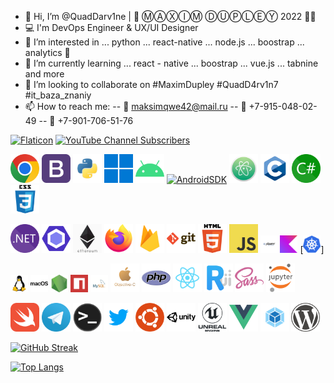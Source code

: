 - 👋 Hi, I’m @QuadDarv1ne | 📖 ⓂⒶⓍⒾⓂ ⒹⓊⓅⓁⒺⓎ 2022 🧘‍♂️
- 💻 I'm DevOps Engineer & UX/UI Designer
- 👀 I’m interested in ... python ... react-native ... node.js ... boostrap ... analytics 📖
- 🌱 I’m currently learning ... react - native ... boostrap ... vue.js ... tabnine and more
- 💞️ I’m looking to collaborate on #MaximDupley #QuadD4rv1n7 #it_baza_znaniy
- 📫 How to reach me:
-- 📨 maksimqwe42@mail.ru
-- 📱 +7-915-048-02-49
-- 📱 +7-901-706-51-76

<!---
QuadDarv1ne/QuadDarv1ne is a ✨ special ✨ repository because its `README.md` (this file) appears on your GitHub profile.
You can click the Preview link to take a look at your changes.
--->

[<img alight="left" alt="Flaticon" width="70px" src="https://cdn-icons-png.flaticon.com/512/6133/6133432.png">][flaticon]
[<img alight="left" alt="YouTube Channel Subscribers" src="https://img.shields.io/youtube/channel/subscribers/UCX9nGW7TMpMMYR9TND7JADA?style=social">][youtube]

[<img alight="left" alt="Chrome" width="46px" src="https://raw.githubusercontent.com/github/explore/80688e429a7d4ef2fca1e82350fe8e3517d3494d/topics/chrome/chrome.png">][chrome]
[<img alight="" alt="Boostrap" width="46px" src="https://raw.githubusercontent.com/github/explore/80688e429a7d4ef2fca1e82350fe8e3517d3494d/topics/bootstrap/bootstrap.png">][boostrap]
[<img alight="" alt="Python" width="46px" src="https://raw.githubusercontent.com/github/explore/80688e429a7d4ef2fca1e82350fe8e3517d3494d/topics/python/python.png">][python]
[<img alight="" alt="Windows" width="46px" src="https://raw.githubusercontent.com/github/explore/80688e429a7d4ef2fca1e82350fe8e3517d3494d/topics/windows/windows.png">][windows]
[<img alight="" alt="Android" width="46px" src="https://raw.githubusercontent.com/github/explore/80688e429a7d4ef2fca1e82350fe8e3517d3494d/topics/android/android.png">][android]
[<img alight="" alt="AndroidSDK" width="46px" src="https://www.gstatic.com/devrel-devsite/prod/v0009e14c1212eb34a833a614ba55cbefddb8efdabe01fcac037dbc181c8c3153/android/images/lockup.svg">][androidSDK]
[<img alight="" alt="Atom" width="46px" src="https://raw.githubusercontent.com/github/explore/80688e429a7d4ef2fca1e82350fe8e3517d3494d/topics/atom/atom.png">][Atom]
[<img alight="" alt="C" width="46px" src="https://raw.githubusercontent.com/github/explore/f3e22f0dca2be955676bc70d6214b95b13354ee8/topics/c/c.png">][C]
[<img alight="" alt="C#" width="46px" src="https://raw.githubusercontent.com/github/explore/80688e429a7d4ef2fca1e82350fe8e3517d3494d/topics/csharp/csharp.png">][C#]
[<img alight="" alt="CSS" width="46px" src="https://raw.githubusercontent.com/github/explore/80688e429a7d4ef2fca1e82350fe8e3517d3494d/topics/css/css.png">][CSS]

[<img alight="left" alt=".NET" width="46px" src="https://raw.githubusercontent.com/github/explore/93d8a67084f94b2a444e510199a6e7622e5b09a3/topics/dotnet/dotnet.png">][.NET]
[<img alight="left" alt="ESLint" width="46px" src="https://raw.githubusercontent.com/github/explore/80688e429a7d4ef2fca1e82350fe8e3517d3494d/topics/eslint/eslint.png">][ESLint]
[<img alight="left" alt="Ethereum" width="46px" src="https://raw.githubusercontent.com/github/explore/80688e429a7d4ef2fca1e82350fe8e3517d3494d/topics/ethereum/ethereum.png">][Ethereum]
[<img alight="" alt="Firefox" width="46px" src="https://raw.githubusercontent.com/github/explore/728542e0d33f83720614f61923a9cb424264db23/topics/firefox/firefox.png">][Firefox]
[<img alight="" alt="Firebase" width="46px" src="https://raw.githubusercontent.com/github/explore/80688e429a7d4ef2fca1e82350fe8e3517d3494d/topics/firebase/firebase.png">][Firebase]
[<img alight="left" alt="Git" width="46px" src="https://raw.githubusercontent.com/github/explore/80688e429a7d4ef2fca1e82350fe8e3517d3494d/topics/git/git.png">][Git]
[<img alight="left" alt="HTML5" width="46px" src="https://raw.githubusercontent.com/github/explore/80688e429a7d4ef2fca1e82350fe8e3517d3494d/topics/html/html.png">][HTML5]
[<img alight="left" alt="JavaScript" width="46px" src="https://raw.githubusercontent.com/github/explore/80688e429a7d4ef2fca1e82350fe8e3517d3494d/topics/javascript/javascript.png">][JavaScript]
[<img alight="" alt="jQuery" width="28px" src="https://raw.githubusercontent.com/github/explore/80688e429a7d4ef2fca1e82350fe8e3517d3494d/topics/jquery/jquery.png">][jQuery]
[<img alight="left" alt="Kotlin" width="28px" src="https://raw.githubusercontent.com/github/explore/4479d2a2c854198cb00160f8593519c14dc3b905/topics/kotlin/kotlin.png">][Kotlin]
[<img alight="left" alt="Kubernetes" width="28px" src="https://raw.githubusercontent.com/github/explore/80688e429a7d4ef2fca1e82350fe8e3517d3494d/topics/kubernetes/kubernetes.png">]

[<img alight="left" alt="Linux" width="28px" src="https://raw.githubusercontent.com/github/explore/80688e429a7d4ef2fca1e82350fe8e3517d3494d/topics/linux/linux.png">][Linux]
[<img alight="left" alt="MacOS" width="28px" src="https://raw.githubusercontent.com/github/explore/80688e429a7d4ef2fca1e82350fe8e3517d3494d/topics/macos/macos.png">][MacOS]
[<img alight="left" alt="Node.JS" width="28px" src="https://raw.githubusercontent.com/github/explore/80688e429a7d4ef2fca1e82350fe8e3517d3494d/topics/nodejs/nodejs.png">][Node.JS]
[<img alight="left" alt="npm" width="28px" src="https://raw.githubusercontent.com/github/explore/80688e429a7d4ef2fca1e82350fe8e3517d3494d/topics/npm/npm.png">][npm]
[<img alight="left" alt="MySQL" width="28px" src="https://raw.githubusercontent.com/github/explore/80688e429a7d4ef2fca1e82350fe8e3517d3494d/topics/mysql/mysql.png">][MySQL]
[<img alight="left" alt="Objective-C" width="46px" src="https://raw.githubusercontent.com/github/explore/80688e429a7d4ef2fca1e82350fe8e3517d3494d/topics/objective-c/objective-c.png">][Objective-C]
[<img alight="middle" alt="PHP" width="46px" src="https://raw.githubusercontent.com/github/explore/ccc16358ac4530c6a69b1b80c7223cd2744dea83/topics/php/php.png">][PHP]
[<img alight="middle" alt="React Native" width="46px" src="https://raw.githubusercontent.com/github/explore/80688e429a7d4ef2fca1e82350fe8e3517d3494d/topics/react-native/react-native.png">][React Native]
[<img alight="middle" alt="ReactiveUI" width="46px" src="https://raw.githubusercontent.com/github/explore/80688e429a7d4ef2fca1e82350fe8e3517d3494d/topics/reactiveui/reactiveui.png">][ReactiveUI]
<img alight="middle" alt="Saas" width="46px" src="https://raw.githubusercontent.com/github/explore/80688e429a7d4ef2fca1e82350fe8e3517d3494d/topics/sass/sass.png">
[<img alight="middle" alt="JupyterNotebook" width="46px" src="https://raw.githubusercontent.com/github/explore/80688e429a7d4ef2fca1e82350fe8e3517d3494d/topics/jupyter-notebook/jupyter-notebook.png">][JupyterNotebook]

[<img alight="middle" alt="Swift" width="46px" src="https://raw.githubusercontent.com/github/explore/80688e429a7d4ef2fca1e82350fe8e3517d3494d/topics/swift/swift.png">][Swift]
[<img alight="middle" alt="Telegram" width="46px" src="https://raw.githubusercontent.com/github/explore/80688e429a7d4ef2fca1e82350fe8e3517d3494d/topics/telegram/telegram.png">][Telegram]
[<img alight="middle" alt="Terminal" width="46px" src="https://raw.githubusercontent.com/github/explore/d92924b1d925bb134e308bd29c9de6c302ed3beb/topics/terminal/terminal.png">][Terminal]
[<img alight="middle" alt="Twitter" width="46px" src="https://raw.githubusercontent.com/github/explore/80688e429a7d4ef2fca1e82350fe8e3517d3494d/topics/twitter/twitter.png">][Twitter]
[<img alight="middle" width="46px" alt="Ubuntu" src="https://raw.githubusercontent.com/github/explore/80688e429a7d4ef2fca1e82350fe8e3517d3494d/topics/ubuntu/ubuntu.png">][Ubuntu]
[<img alight="middle" width="46px" alt="Unity" src="https://raw.githubusercontent.com/github/explore/80688e429a7d4ef2fca1e82350fe8e3517d3494d/topics/unity/unity.png">][Unity]
[<img alight="middle" width="46px" alt="UnrealEngine" src="https://raw.githubusercontent.com/github/explore/80688e429a7d4ef2fca1e82350fe8e3517d3494d/topics/unreal-engine/unreal-engine.png">][UnrealEngine]
[<img alight="middle" width="46px" alt="Vue.js" src="https://raw.githubusercontent.com/github/explore/80688e429a7d4ef2fca1e82350fe8e3517d3494d/topics/vue/vue.png">][Vue.js]
[<img alight="middle" width="46px" alt="WebPack" src="https://raw.githubusercontent.com/github/explore/80688e429a7d4ef2fca1e82350fe8e3517d3494d/topics/webpack/webpack.png">][WebPack]
[<img alight="middle" width="46px" alt="Wordpress" src="https://raw.githubusercontent.com/github/explore/80688e429a7d4ef2fca1e82350fe8e3517d3494d/topics/wordpress/wordpress.png">][Wordpress]

[twitter]: https://twitter.com/maksimdupley
[youtube]: https://www.youtube.com/channel/UCX9nGW7TMpMMYR9TND7JADA?sub_confirmation=1
[vk]: https://vk.com/maestro7it
[twitch]: https://www.twitch.tv/quadd4rv1n7
[facebook]: https://www.facebook.com/maksim.dupley
[vimeo]: https://vimeo.com/user132649611
[linkedin]: https://ru.linkedin.com/in/maxim-dupley-06a2b6220
[python]: https://www.python.org/
[windows]: https://www.microsoft.com/ru-ru/windows/windows-11?r=1
[chrome]: https://www.google.com/intl/ru_ru/chrome/
[boostrap]: https://getbootstrap.com/
[javascript]: https://learn.javascript.ru/
[android]: https://www.android.com/intl/ru_ru/
[androidSDK]: https://developer.android.com/studio
[flaticon]: https://www.flaticon.com/ru/
[ESLint]: https://eslint.org/
[Ethereum]: https://ethereum.org/en/
[Firefox]: https://www.mozilla.org/ru/
[Firebase]: https://firebase.google.com/
[Git]: https://git-scm.com/
[HTML5]: http://htmlbook.ru/html5
[jQuery]: https://jquery.com/
[.NET]: https://dotnet.microsoft.com/en-us/
[Atom]: https://atom.io/ 
[CSS]: https://developer.mozilla.org/ru/docs/Learn/Getting_started_with_the_web/CSS_basics
[C]: https://ru.wikipedia.org/wiki/%D0%A1%D0%B8_(%D1%8F%D0%B7%D1%8B%D0%BA_%D0%BF%D1%80%D0%BE%D0%B3%D1%80%D0%B0%D0%BC%D0%BC%D0%B8%D1%80%D0%BE%D0%B2%D0%B0%D0%BD%D0%B8%D1%8F) 
[C#]: https://docs.microsoft.com/ru-ru/dotnet/csharp/
[VK]: https://vk.com/maestro7it
[Ubuntu]: https://ubuntu.com/
[Unity]: https://unity.com/ru
[UnrealEngine]: https://www.unrealengine.com/en-US/
[Vue.js]: https://vuejs.org/
[WebPack]: https://webpack.js.org/
[Wordpress]: https://ru.wordpress.org/
[Swift]: https://www.apple.com/ru/swift/
[Telegram]: https://web.telegram.org/z/
[Terminal]: https://www.microsoft.com/ru-ru/p/windows-terminal/9n0dx20hk701?activetab=pivot:overviewtab
[JupyterNotebook]: https://jupyter.org/
[Kotlin]: https://kotlinlang.org/
[Kubernetas]: https://kubernetes.io/ru/docs/concepts/overview/what-is-kubernetes/
[Linux]: https://www.linux.org.ru/
[MacOS]: https://www.apple.com/ru/macos/monterey/
[Node.JS]: https://www.apple.com/ru/macos/monterey/
[npm]: https://www.apple.com/ru/macos/monterey/
[MySQL]: https://www.mysql.com/
[Objective-C]: https://developer.apple.com/library/archive/documentation/Cocoa/Conceptual/ProgrammingWithObjectiveC/Introduction/Introduction.html
[PHP]: https://www.php.net/
[React Native]: https://reactnative.dev/
[ReactiveUI]: https://www.reactiveui.net/

[![GitHub Streak](https://github-readme-streak-stats.herokuapp.com/?user=DenverCoder1)](https://git.io/streak-stats)

<!---Top Languages Card (Для компактной версии) -->
[![Top Langs](https://github-readme-stats.vercel.app/api/top-langs/?username=anuraghazra&layout=compact)](https://github.com/anuraghazra/github-readme-stats)

